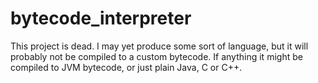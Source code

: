 bytecode_interpreter
====================

This project is dead. I may yet produce some sort of language, but it will probably not be compiled to a custom bytecode.
If anything it might be compiled to JVM bytecode, or just plain Java, C or C++.
